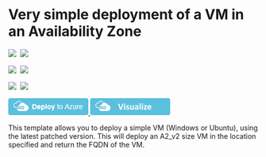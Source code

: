 # Very simple deployment of a VM in an Availability Zone

<IMG SRC="https://azbotstorage.blob.core.windows.net/badges/101-vm-simple-zones/PublicLastTestDate.svg" />&nbsp;
<IMG SRC="https://azbotstorage.blob.core.windows.net/badges/101-vm-simple-zones/PublicDeployment.svg" />&nbsp;

<IMG SRC="https://azbotstorage.blob.core.windows.net/badges/101-vm-simple-zones/FairfaxLastTestDate.svg" />&nbsp;
<IMG SRC="https://azbotstorage.blob.core.windows.net/badges/101-vm-simple-zones/FairfaxDeployment.svg" />&nbsp;

<IMG SRC="https://azbotstorage.blob.core.windows.net/badges/101-vm-simple-zones/BestPracticeResult.svg" />&nbsp;
<IMG SRC="https://azbotstorage.blob.core.windows.net/badges/101-vm-simple-zones/CredScanResult.svg" />&nbsp;

<a href="https://portal.azure.com/#create/Microsoft.Template/uri/https%3A%2F%2Fraw.githubusercontent.com%2FAzure%2Fazure-quickstart-templates%2Fmaster%2F101-vm-simple-zones%2Fazuredeploy.json" target="_blank">
    <img src="https://raw.githubusercontent.com/Azure/azure-quickstart-templates/master/1-CONTRIBUTION-GUIDE/images/deploytoazure.png"/>
</a>
<a href="http://armviz.io/#/?load=https%3A%2F%2Fraw.githubusercontent.com%2FAzure%2Fazure-quickstart-templates%2Fmaster%2F101-vm-simple-zones%2Fazuredeploy.json" target="_blank">
    <img src="https://raw.githubusercontent.com/Azure/azure-quickstart-templates/master/1-CONTRIBUTION-GUIDE/images/visualizebutton.png"/>
</a>

This template allows you to deploy a simple VM (Windows or Ubuntu), using the latest patched version. This will deploy an A2_v2 size VM in the location specified and return the FQDN of the VM.
